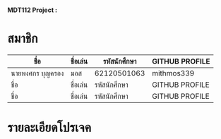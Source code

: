 ﻿#### MDT112 Project : 

# สมาชิก

| ชื่อ | ชื่อเล่น | รหัสนักศึกษา | GITHUB PROFILE |
| -- | ---- | -------- | -------------- |
| นายพงศกร บุญครอง | มอส | 62120501063 | mithmos339 |
| ชื่อ | ชื่อเล่น | รหัสนักศึกษา | GITHUB PROFILE |
| ชื่อ | ชื่อเล่น | รหัสนักศึกษา | GITHUB PROFILE |

# รายละเอียดโปรเจค


